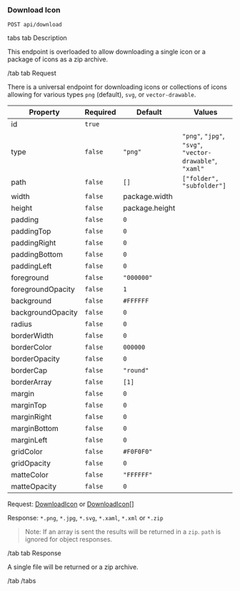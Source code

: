 ### Download Icon

```text
POST api/download
```

tabs
tab Description

This endpoint is overloaded to allow downloading a single icon or a package of icons as a zip archive.

/tab
tab Request

There is a universal endpoint for downloading icons or collections of icons allowing for various types `png` (default), `svg`, or `vector-drawable`.

| Property          | Required | Default        | Values                                |
| ------------------|----------|----------------|---------------------------------------|
| id                | `true`   |                |                                       |
| type              | `false`  | `"png"`        | `"png"`, `"jpg"`, `"svg"`, `"vector-drawable"`, `"xaml"` |
| path              | `false`  | `[]`           | `["folder", "subfolder"]`                     |
| width             | `false`  | package.width  |  |
| height            | `false`  | package.height |  |
| padding           | `false`  | `0`            |  |
| paddingTop        | `false`  | `0`            |  |
| paddingRight      | `false`  | `0`            |  |
| paddingBottom     | `false`  | `0`            |  |
| paddingLeft       | `false`  | `0`            |  |
| foreground        | `false`  | `"000000"`     |  |
| foregroundOpacity | `false`  | `1`            |  |
| background        | `false`  | `#FFFFFF`      |  |
| backgroundOpacity | `false`  | `0`            |  |
| radius            | `false`  | `0`            |  |
| borderWidth       | `false`  | `0`            |  |
| borderColor       | `false`  | `000000`       |  |
| borderOpacity     | `false`  | `0`            |  |
| borderCap         | `false`  | `"round"`      |  |
| borderArray       | `false`  | `[1]`          |  |
| margin            | `false`  | `0`            |  |
| marginTop         | `false`  | `0`            |  |
| marginRight       | `false`  | `0`            |  |
| marginBottom      | `false`  | `0`            |  |
| marginLeft        | `false`  | `0`            |  |
| gridColor         | `false`  | `#F0F0F0"`     |  |
| gridOpacity       | `false`  | `0`            |  |
| matteColor        | `false`  | `"FFFFFF"`     |  |
| matteOpacity      | `false`  | `0`            |  |

Request: [DownloadIcon](/contribute/site/api/data#downloadicon) or [DownloadIcon](/contribute/site/api/data#downloadicon)[]

Response: `*.png`, `*.jpg`, `*.svg`, `*.xaml`, `*.xml` or `*.zip`

> Note: If an array is sent the results will be returned in a `zip`. `path` is ignored for object responses.

/tab
tab Response

A single file will be returned or a zip archive.

/tab
/tabs